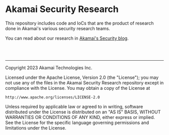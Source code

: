 # Akamai Security Research
This repository includes code and IoCs that are the product of research done in Akamai's various security research teams.

You can read about our research in [Akamai's Security blog](https://akamai.com/blog/security).
  
<br />
<br />  
    
-------
Copyright 2023 Akamai Technologies Inc.

Licensed under the Apache License, Version 2.0 (the "License"); 
you may not use any of the files in the Akamai Security Research repository except in compliance with the License.
You may obtain a copy of the License at

    http://www.apache.org/licenses/LICENSE-2.0

Unless required by applicable law or agreed to in writing, software
distributed under the License is distributed on an "AS IS" BASIS,
WITHOUT WARRANTIES OR CONDITIONS OF ANY KIND, either express or implied.
See the License for the specific language governing permissions and
limitations under the License.
